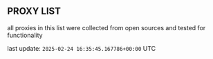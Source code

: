 ## PROXY LIST

all proxies in this list were collected from open sources and tested for functionality

last update: `2025-02-24 16:35:45.167786+00:00` UTC